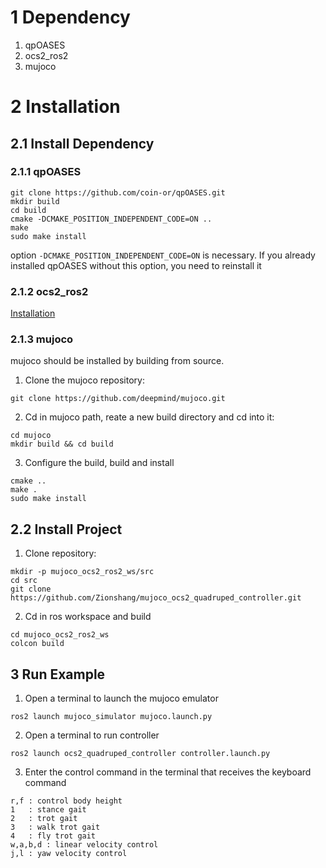 # 1 Dependency

1. qpOASES
2. ocs2_ros2
3. mujoco

# 2 Installation

## 2.1 Install Dependency

### 2.1.1 qpOASES

```
git clone https://github.com/coin-or/qpOASES.git
mkdir build
cd build
cmake -DCMAKE_POSITION_INDEPENDENT_CODE=ON ..
make
sudo make install
```
option `-DCMAKE_POSITION_INDEPENDENT_CODE=ON` is necessary. If you already installed qpOASES without this option, you need to reinstall it


### 2.1.2 ocs2_ros2

[Installation](https://github.com/Zionshang/ocs2_ros2)

### 2.1.3 mujoco

mujoco should be installed by building from source.

1. Clone the mujoco repository: 
```
git clone https://github.com/deepmind/mujoco.git
```
2. Cd in mujoco path, reate a new build directory and cd into it: 
```
cd mujoco
mkdir build && cd build
```
3. Configure the build, build and install
```
cmake ..
make .
sudo make install
```

## 2.2 Install Project

1. Clone repository: 
```
mkdir -p mujoco_ocs2_ros2_ws/src
cd src
git clone https://github.com/Zionshang/mujoco_ocs2_quadruped_controller.git
```
2. Cd in ros workspace and build
```
cd mujoco_ocs2_ros2_ws
colcon build
```

## 3 Run Example
1. Open a terminal to launch the mujoco emulator
```
ros2 launch mujoco_simulator mujoco.launch.py
```
2. Open a terminal to run controller
```
ros2 launch ocs2_quadruped_controller controller.launch.py
```
3. Enter the control command in the terminal that receives the keyboard command
```
r,f : control body height
1   : stance gait
2   : trot gait
3   : walk trot gait
4   : fly trot gait
w,a,b,d : linear velocity control
j,l : yaw velocity control
```